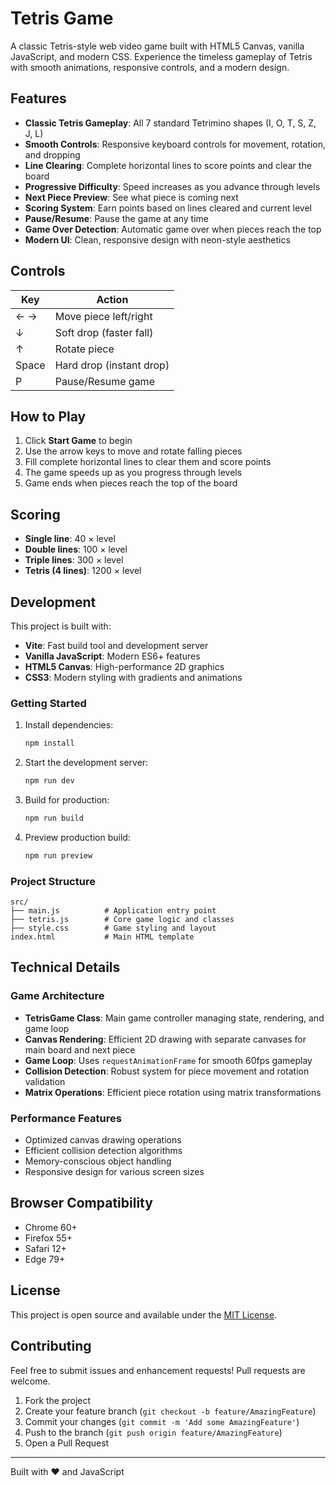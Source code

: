 # Tetris Game

A classic Tetris-style web video game built with HTML5 Canvas, vanilla JavaScript, and modern CSS. Experience the timeless gameplay of Tetris with smooth animations, responsive controls, and a modern design.

## Features

- **Classic Tetris Gameplay**: All 7 standard Tetrimino shapes (I, O, T, S, Z, J, L)
- **Smooth Controls**: Responsive keyboard controls for movement, rotation, and dropping
- **Line Clearing**: Complete horizontal lines to score points and clear the board
- **Progressive Difficulty**: Speed increases as you advance through levels
- **Next Piece Preview**: See what piece is coming next
- **Scoring System**: Earn points based on lines cleared and current level
- **Pause/Resume**: Pause the game at any time
- **Game Over Detection**: Automatic game over when pieces reach the top
- **Modern UI**: Clean, responsive design with neon-style aesthetics

## Controls

| Key | Action |
|-----|---------|
| ← → | Move piece left/right |
| ↓ | Soft drop (faster fall) |
| ↑ | Rotate piece |
| Space | Hard drop (instant drop) |
| P | Pause/Resume game |

## How to Play

1. Click **Start Game** to begin
2. Use the arrow keys to move and rotate falling pieces
3. Fill complete horizontal lines to clear them and score points
4. The game speeds up as you progress through levels
5. Game ends when pieces reach the top of the board

## Scoring

- **Single line**: 40 × level
- **Double lines**: 100 × level  
- **Triple lines**: 300 × level
- **Tetris (4 lines)**: 1200 × level

## Development

This project is built with:
- **Vite**: Fast build tool and development server
- **Vanilla JavaScript**: Modern ES6+ features
- **HTML5 Canvas**: High-performance 2D graphics
- **CSS3**: Modern styling with gradients and animations

### Getting Started

1. Install dependencies:
   ```bash
   npm install
   ```

2. Start the development server:
   ```bash
   npm run dev
   ```

3. Build for production:
   ```bash
   npm run build
   ```

4. Preview production build:
   ```bash
   npm run preview
   ```

### Project Structure

```
src/
├── main.js          # Application entry point
├── tetris.js        # Core game logic and classes
├── style.css        # Game styling and layout
index.html           # Main HTML template
```

## Technical Details

### Game Architecture

- **TetrisGame Class**: Main game controller managing state, rendering, and game loop
- **Canvas Rendering**: Efficient 2D drawing with separate canvases for main board and next piece
- **Game Loop**: Uses `requestAnimationFrame` for smooth 60fps gameplay
- **Collision Detection**: Robust system for piece movement and rotation validation
- **Matrix Operations**: Efficient piece rotation using matrix transformations

### Performance Features

- Optimized canvas drawing operations
- Efficient collision detection algorithms
- Memory-conscious object handling
- Responsive design for various screen sizes

## Browser Compatibility

- Chrome 60+
- Firefox 55+
- Safari 12+
- Edge 79+

## License

This project is open source and available under the [MIT License](LICENSE).

## Contributing

Feel free to submit issues and enhancement requests! Pull requests are welcome.

1. Fork the project
2. Create your feature branch (`git checkout -b feature/AmazingFeature`)
3. Commit your changes (`git commit -m 'Add some AmazingFeature'`)
4. Push to the branch (`git push origin feature/AmazingFeature`)
5. Open a Pull Request

---

Built with ❤️ and JavaScript

